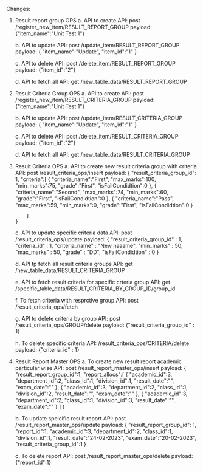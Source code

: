 Changes:

1.  Result report group OPS
    a. API to create
    API: post /register_new_item/RESULT_REPORT_GROUP
    payload: {"item_name":"Unit Test 1"}

    b. API to update
    API: post /update_item/RESULT_REPORT_GROUP
    payload: {
    "item_name":"Update",
    "item_id":"1"
    }

    c. API to delete
    API: post /delete_item/RESULT_REPORT_GROUP
    payload: {"item_id":"2"}

    d. API to fetch all
    API: get /new_table_data/RESULT_REPORT_GROUP

2.  Result Criteria Group OPS
    a. API to create
    API: post /register_new_item/RESULT_CRITERIA_GROUP
    payload: {"item_name":"Unit Test 1"}

    b. API to update
    API: post /update_item/RESULT_CRITERIA_GROUP
    payload: {
    "item_name":"Update",
    "item_id":"1"
    }

    c. API to delete
    API: post /delete_item/RESULT_CRITERIA_GROUP
    payload: {"item_id":"2"}

    d. API to fetch all
    API: get /new_table_data/RESULT_CRITERIA_GROUP

3.  Result Criteria OPS
    a. API to create new result criteria group with criteria
    API: post /result_criteria_ops/insert
    payload: {
    "result_criteria_group_id": 1,
    "criteria":[
    {
    "criteria_name":"First",
    "max_marks":100,
    "min_marks":75,
    "grade":"First",
    "isFailCondidtion":0
    },
    {
    "criteria_name":"Second",
    "max_marks":74,
    "min_marks":60,
    "grade":"First",
    "isFailCondidtion":0
    },
    {
    "criteria_name":"Pass",
    "max_marks":59,
    "min_marks":0,
    "grade":"First",
    "isFailCondidtion":0
    }

            ]
        }

    c. API to update specific criteria data
    API: post /result_criteria_ops/update
    payload: {
    "result_criteria_group_id" : 1,
    "criteria_id" : 1,
    "criteria_name" : "New naaame",
    "min_marks" : 50,
    "max_marks" : 50,
    "grade" : "DD",
    "isFailCondidtion" : 0
    }

    d. API tp fetch all result criteria groups
    API: get /new_table_data/RESULT_CRITERIA_GROUP

    e. API to fetch result criteria for specific crteria group
    API: get /specific_table_data/RESULT_CRITERIA_BY_GROUP_ID/group_id

    f. To fetch criteria with resprctive group
    API: post /result_criteria_ops/fetch

    g. API to delete criteria by group
    API: post /result_criteria_ops/GROUP/delete
    payload: {"result_criteria_group_id" : 1}

    h. To delete specific criteria
    API: /result_criteria_ops/CRITERIA/delete
    payload: {"criteria_id" : 1}

4.  Result Report Master OPS
    a. To create new result report academic particular wise
    API: post /result_report_master_ops/insert
    payload: {
    "result_report_group_id":1,
    "report_allocs":[
    {
    "academic_id":3,
    "department_id":2,
    "class_id":1,
    "division_id":1,
    "result_date":"",
    "exam_date":""
    },
    {
    "academic_id":3,
    "department_id":2,
    "class_id":1,
    "division_id":2,
    "result_date":"",
    "exam_date":""
    },
    {
    "academic_id":3,
    "department_id":2,
    "class_id":1,
    "division_id":3,
    "result_date":"",
    "exam_date":""
    }
    ]
    }

    b. To update speicific result report
    API: post /result_report_master_ops/update
    payload: {
    "result_report_group_id": 1,
    "report_id":1,
    "academic_id":3,
    "department_id":2,
    "class_id":1,
    "division_id":1,
    "result_date":"24-02-2023",
    "exam_date":"20-02-2023",
    "result_criteria_group_id":1
    }

    c. To delete report
    API: post /result_report_master_ops/delete
    payload: {"report_id":1}
